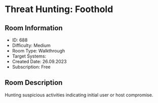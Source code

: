 ﻿# Threat Hunting: Foothold

## Room Information
- ID: 688
- Difficulty: Medium
- Room Type: Walkthrough
- Target Systems: 
- Created Date: 26.09.2023
- Subscription: Free

## Room Description
Hunting suspicious activities indicating initial user or host compromise.
